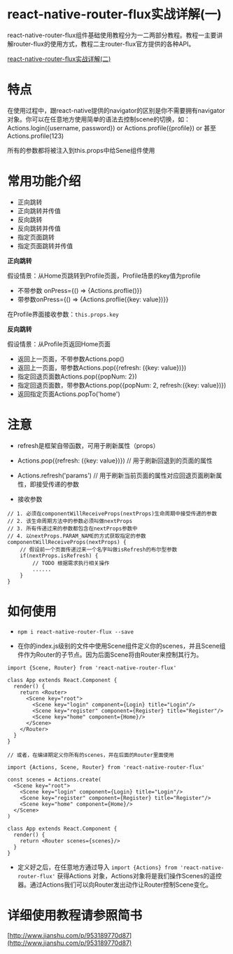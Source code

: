 # react-native-router-flux实战详解(一)

react-native-router-flux组件基础使用教程分为一二两部分教程。教程一主要讲解router-flux的使用方式，教程二主router-flux官方提供的各种API。

[ react-native-router-flux实战详解(二)](http://www.jianshu.com/p/735a7e404147)

# 特点
在使用过程中，跟react-native提供的navigator的区别是你不需要拥有navigator对象。你可以在任意地方使用简单的语法去控制scene的切换，如：Actions.login({username, password}) or Actions.profile({profile}) or 甚至 Actions.profile(123) 

所有的参数都将被注入到this.props中给Sene组件使用

# 常用功能介绍
* 正向跳转 
* 正向跳转并传值 
* 反向跳转 
* 反向跳转并传值 
* 指定页面跳转 
* 指定页面跳转并传值

**正向跳转**

假设情景：从Home页跳转到Profile页面，Profile场景的key值为profile

* 不带参数 onPress={() => {Actions.proflie()}}
* 带参数onPress={() => {Actions.proflie({key: value})}}

在Profile界面接收参数：`this.props.key`

**反向跳转**

假设情景：从Profile页返回Home页面

* 返回上一页面，不带参数Actions.pop()
* 返回上一页面，带参数Actions.pop({refresh: ({key: value})})
* 指定回退页面数Actions.pop({popNum: 2})
* 指定回退页面数，带参数Actions.pop({popNum: 2, refresh:({key: value})})
* 返回指定页面Actions.popTo('home')

# 注意
* refresh是框架自带函数，可用于刷新属性（props）
* Actions.pop({refresh: ({key: value})}) // 用于刷新回退到的页面的属性
* Actions.refresh('params') // 用于刷新当前页面的属性对应回退页面刷新属性，即接受传递的参数

* 接收参数

```
// 1. 必须在componentWillReceiveProps(nextProps)生命周期中接受传递的参数
// 2. 该生命周期方法中的参数必须叫做nextProps
// 3. 所有传递过来的参数都包含在nextProps参数中
// 4. 以nextProps.PARAM_NAME的方式获取指定的参数
componentWillReceiveProps(nextProps) {
    // 假设前一个页面传递过来一个名字叫做isRefresh的布尔型参数
    if(nextProps.isRefresh) {
        // TODO 根据需求执行相关操作
        ......
    }
}
```

# 如何使用
* `npm i react-native-router-flux --save`

* 在你的index.js级别的文件中使用Scene组件定义你的scenes，并且Scene组件作为Router的子节点。因为后面Scene将由Router来控制其行为。

```
import {Scene, Router} from 'react-native-router-flux'

class App extends React.Component {
  render() {
    return <Router>
      <Scene key="root">
        <Scene key="login" component={Login} title="Login"/>
        <Scene key="register" component={Register} title="Register"/>
        <Scene key="home" component={Home}/>
      </Scene>
    </Router>
  }
}

// 或者，在编译期定义你所有的scenes，并在后面的Router里面使用

import {Actions, Scene, Router} from 'react-native-router-flux'

const scenes = Actions.create(
  <Scene key="root">
    <Scene key="login" component={Login} title="Login"/>
    <Scene key="register" component={Register} title="Register"/>
    <Scene key="home" component={Home}/>
  </Scene>
)

class App extends React.Component {
  render() {
    return <Router scenes={scenes}/>
  }
}

```

* 定义好之后，在任意地方通过导入 `import {Actions} from 'react-native-router-flux'` 获得Actions 对象，Actions对象将是我们操作Scenes的遥控器。通过Actions我们可以向Router发出动作让Router控制Scene变化。

# 详细使用教程请参照简书
[http://www.jianshu.com/p/953189770d87](http://www.jianshu.com/p/953189770d87)